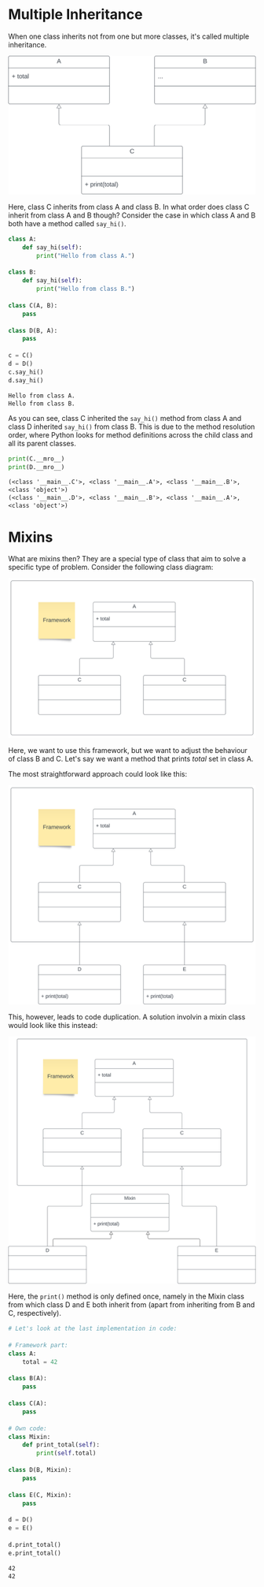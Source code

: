 # Multiple Inheritance
When one class inherits not from one but more classes, it's called multiple inheritance.

<img src="./images/multiple_inheritance.svg">

Here, class C inherits from class A and class B. In what order does class C inherit from class A and B though? Consider the case in which class A and B both have a method called `say_hi()`.


```python
class A:
    def say_hi(self):
        print("Hello from class A.")

class B:
    def say_hi(self):
        print("Hello from class B.")

class C(A, B):
    pass

class D(B, A):
    pass

c = C()
d = D()
c.say_hi()
d.say_hi()
```

    Hello from class A.
    Hello from class B.


As you can see, class C inherited the `say_hi()` method from class A and class D inherited `say_hi()` from class B. This is due to the method resolution order, where Python looks for method definitions across the child class and all its parent classes.


```python
print(C.__mro__)
print(D.__mro__)
```

    (<class '__main__.C'>, <class '__main__.A'>, <class '__main__.B'>, <class 'object'>)
    (<class '__main__.D'>, <class '__main__.B'>, <class '__main__.A'>, <class 'object'>)


# Mixins
What are mixins then? They are a special type of class that aim to solve a specific type of problem. Consider the following class diagram:

<img src="./images/framework.svg">

Here, we want to use this framework, but we want to adjust the behaviour of class B and C. Let's say we want a method that prints *total* set in class A.

The most straightforward approach could look like this:

<img src="./images/framework_naive.svg">

This, however, leads to code duplication. A solution involvin a mixin class would look like this instead:

<img src="./images/framework_mixin.svg">

Here, the `print()` method is only defined once, namely in the Mixin class from which class D and E both inherit from (apart from inheriting from B and C, respectively).


```python
# Let's look at the last implementation in code:

# Framework part:
class A:
    total = 42

class B(A):
    pass

class C(A):
    pass

# Own code:
class Mixin:
    def print_total(self):
        print(self.total)

class D(B, Mixin):
    pass

class E(C, Mixin):
    pass

d = D()
e = E()

d.print_total()
e.print_total()
```

    42
    42

